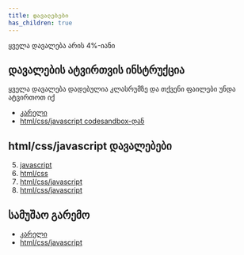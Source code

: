 ```yaml
---
title: დავალებები
has_children: true
---
```


ყველა დავალება არის 4%-იანი


## დავალების ატვირთვის ინსტრუქცია
ყველა დავალება დადებულია კლასრუმზე და თქვენი ფაილები უნდა ატვირთოთ იქ
- [კარელი](/content/info/hw_karel)
- [html/css/javascript codesandbox-დან](/content/info/hw_web)

## html/css/javascript დავალებები

5. [javascript](https://codesandbox.io/s/homework5-fmpgf)
6. [html/css]()
7. [html/css/javascript]()
8. [html/css/javascript]()

<!-- 
https://codesandbox.io/s/homework6-b0drj

 -->

## სამუშაო გარემო
- [კარელი](/content/resources/karel_de)
- [html/css/javascript](/content/resources/main_de)
